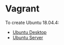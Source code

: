# Vagrant

To create Ubuntu 18.04.4:
- [Ubuntu Desktop](ubuntu-desktop/README.md)
- [Ubuntu Server](ubuntu-server/README.md)